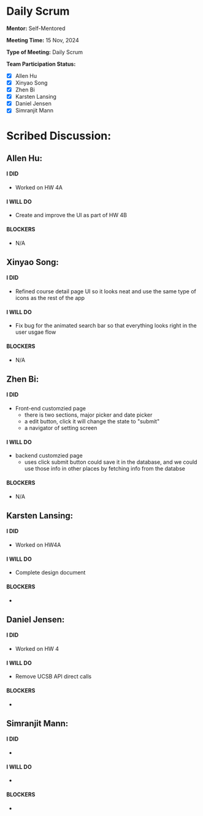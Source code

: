 # Daily Scrum

**Mentor:** Self-Mentored

**Meeting Time:** 15 Nov, 2024

**Type of Meeting:** Daily Scrum

**Team Participation Status:** 
- [x] Allen Hu 
- [x] Xinyao Song 
- [x] Zhen Bi 
- [x] Karsten Lansing 
- [x] Daniel Jensen 
- [x] Simranjit Mann 

# **Scribed Discussion:**

## **Allen Hu:**  
#### **I DID**  
- Worked on HW 4A

#### **I WILL DO**  
- Create and improve the UI as part of HW 4B

#### **BLOCKERS**  
- N/A

## **Xinyao Song:**  
#### **I DID**  
- Refined course detail page UI so it looks neat and use the same type of icons as the rest of the app

#### **I WILL DO**  
- Fix bug for the animated search bar so that everything looks right in the user usgae flow

#### **BLOCKERS**  
- N/A

## **Zhen Bi:**  
#### **I DID**  
- Front-end customzied page
  - there is two sections, major picker and date picker
  - a edit button, click it will change the state to "submit"
  - a navigator of setting screen
#### **I WILL DO**  
- backend customzied page
  - uses click submit button could save it in the database, and we could use those info in other places by fetching info from the databse

#### **BLOCKERS**  
- N/A

## **Karsten Lansing:**  
#### **I DID**  
- Worked on HW4A 

#### **I WILL DO**  
- Complete design document

#### **BLOCKERS**  
- 

## **Daniel Jensen:**  
#### **I DID**  
- Worked on HW 4

#### **I WILL DO**  
- Remove UCSB API direct calls

#### **BLOCKERS**  
-

## **Simranjit Mann:**  
#### **I DID**  
- 

#### **I WILL DO**  
- 

#### **BLOCKERS**  
-
